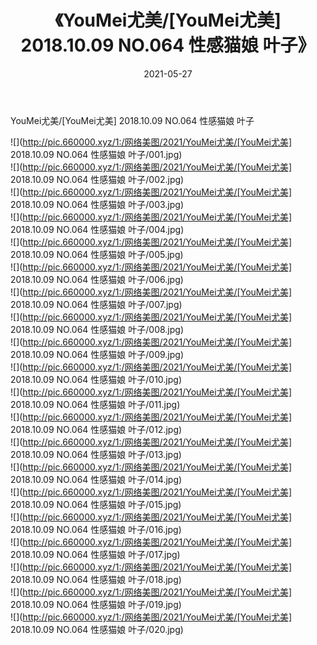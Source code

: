 ﻿---
layout: post
title:  《YouMei尤美/[YouMei尤美] 2018.10.09 NO.064 性感猫娘 叶子》
date:   2021-05-27
img: http://pic.660000.xyz/1:/网络美图/2021/YouMei尤美/[YouMei尤美] 2018.10.09 NO.064 性感猫娘 叶子/000.jpg
categories: [美女, 清纯, 唯美]
---

YouMei尤美/[YouMei尤美] 2018.10.09 NO.064 性感猫娘 叶子

 ![](http://pic.660000.xyz/1:/网络美图/2021/YouMei尤美/[YouMei尤美] 2018.10.09 NO.064 性感猫娘 叶子/001.jpg) <br>![](http://pic.660000.xyz/1:/网络美图/2021/YouMei尤美/[YouMei尤美] 2018.10.09 NO.064 性感猫娘 叶子/002.jpg) <br>![](http://pic.660000.xyz/1:/网络美图/2021/YouMei尤美/[YouMei尤美] 2018.10.09 NO.064 性感猫娘 叶子/003.jpg) <br>![](http://pic.660000.xyz/1:/网络美图/2021/YouMei尤美/[YouMei尤美] 2018.10.09 NO.064 性感猫娘 叶子/004.jpg) <br>![](http://pic.660000.xyz/1:/网络美图/2021/YouMei尤美/[YouMei尤美] 2018.10.09 NO.064 性感猫娘 叶子/005.jpg) <br>![](http://pic.660000.xyz/1:/网络美图/2021/YouMei尤美/[YouMei尤美] 2018.10.09 NO.064 性感猫娘 叶子/006.jpg) <br>![](http://pic.660000.xyz/1:/网络美图/2021/YouMei尤美/[YouMei尤美] 2018.10.09 NO.064 性感猫娘 叶子/007.jpg) <br>![](http://pic.660000.xyz/1:/网络美图/2021/YouMei尤美/[YouMei尤美] 2018.10.09 NO.064 性感猫娘 叶子/008.jpg) <br>![](http://pic.660000.xyz/1:/网络美图/2021/YouMei尤美/[YouMei尤美] 2018.10.09 NO.064 性感猫娘 叶子/009.jpg) <br>![](http://pic.660000.xyz/1:/网络美图/2021/YouMei尤美/[YouMei尤美] 2018.10.09 NO.064 性感猫娘 叶子/010.jpg) <br>![](http://pic.660000.xyz/1:/网络美图/2021/YouMei尤美/[YouMei尤美] 2018.10.09 NO.064 性感猫娘 叶子/011.jpg) <br>![](http://pic.660000.xyz/1:/网络美图/2021/YouMei尤美/[YouMei尤美] 2018.10.09 NO.064 性感猫娘 叶子/012.jpg) <br>![](http://pic.660000.xyz/1:/网络美图/2021/YouMei尤美/[YouMei尤美] 2018.10.09 NO.064 性感猫娘 叶子/013.jpg) <br>![](http://pic.660000.xyz/1:/网络美图/2021/YouMei尤美/[YouMei尤美] 2018.10.09 NO.064 性感猫娘 叶子/014.jpg) <br>![](http://pic.660000.xyz/1:/网络美图/2021/YouMei尤美/[YouMei尤美] 2018.10.09 NO.064 性感猫娘 叶子/015.jpg) <br>![](http://pic.660000.xyz/1:/网络美图/2021/YouMei尤美/[YouMei尤美] 2018.10.09 NO.064 性感猫娘 叶子/016.jpg) <br>![](http://pic.660000.xyz/1:/网络美图/2021/YouMei尤美/[YouMei尤美] 2018.10.09 NO.064 性感猫娘 叶子/017.jpg) <br>![](http://pic.660000.xyz/1:/网络美图/2021/YouMei尤美/[YouMei尤美] 2018.10.09 NO.064 性感猫娘 叶子/018.jpg) <br>![](http://pic.660000.xyz/1:/网络美图/2021/YouMei尤美/[YouMei尤美] 2018.10.09 NO.064 性感猫娘 叶子/019.jpg) <br>![](http://pic.660000.xyz/1:/网络美图/2021/YouMei尤美/[YouMei尤美] 2018.10.09 NO.064 性感猫娘 叶子/020.jpg) <br>